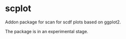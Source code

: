 # scplot

Addon package for scan for scdf plots based on ggplot2.

The package is in an experimental stage.


